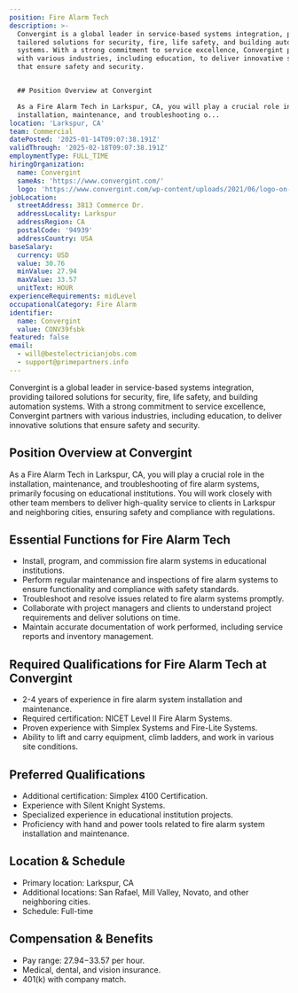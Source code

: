 ```yaml
---
position: Fire Alarm Tech
description: >-
  Convergint is a global leader in service-based systems integration, providing
  tailored solutions for security, fire, life safety, and building automation
  systems. With a strong commitment to service excellence, Convergint partners
  with various industries, including education, to deliver innovative solutions
  that ensure safety and security.


  ## Position Overview at Convergint

  As a Fire Alarm Tech in Larkspur, CA, you will play a crucial role in the
  installation, maintenance, and troubleshooting o...
location: 'Larkspur, CA'
team: Commercial
datePosted: '2025-01-14T09:07:38.191Z'
validThrough: '2025-02-18T09:07:38.191Z'
employmentType: FULL_TIME
hiringOrganization:
  name: Convergint
  sameAs: 'https://www.convergint.com/'
  logo: 'https://www.convergint.com/wp-content/uploads/2021/06/logo-on-dark-blue.png'
jobLocation:
  streetAddress: 3813 Commerce Dr.
  addressLocality: Larkspur
  addressRegion: CA
  postalCode: '94939'
  addressCountry: USA
baseSalary:
  currency: USD
  value: 30.76
  minValue: 27.94
  maxValue: 33.57
  unitText: HOUR
experienceRequirements: midLevel
occupationalCategory: Fire Alarm
identifier:
  name: Convergint
  value: CONV39fsbk
featured: false
email:
  - will@bestelectricianjobs.com
  - support@primepartners.info
---
```




Convergint is a global leader in service-based systems integration, providing tailored solutions for security, fire, life safety, and building automation systems. With a strong commitment to service excellence, Convergint partners with various industries, including education, to deliver innovative solutions that ensure safety and security.

## Position Overview at Convergint
As a Fire Alarm Tech in Larkspur, CA, you will play a crucial role in the installation, maintenance, and troubleshooting of fire alarm systems, primarily focusing on educational institutions. You will work closely with other team members to deliver high-quality service to clients in Larkspur and neighboring cities, ensuring safety and compliance with regulations.

## Essential Functions for Fire Alarm Tech
- Install, program, and commission fire alarm systems in educational institutions.
- Perform regular maintenance and inspections of fire alarm systems to ensure functionality and compliance with safety standards.
- Troubleshoot and resolve issues related to fire alarm systems promptly.
- Collaborate with project managers and clients to understand project requirements and deliver solutions on time.
- Maintain accurate documentation of work performed, including service reports and inventory management.

## Required Qualifications for Fire Alarm Tech at Convergint
- 2-4 years of experience in fire alarm system installation and maintenance.
- Required certification: NICET Level II Fire Alarm Systems.
- Proven experience with Simplex Systems and Fire-Lite Systems.
- Ability to lift and carry equipment, climb ladders, and work in various site conditions.

## Preferred Qualifications
- Additional certification: Simplex 4100 Certification.
- Experience with Silent Knight Systems.
- Specialized experience in educational institution projects.
- Proficiency with hand and power tools related to fire alarm system installation and maintenance.

## Location & Schedule
- Primary location: Larkspur, CA
- Additional locations: San Rafael, Mill Valley, Novato, and other neighboring cities.
- Schedule: Full-time

## Compensation & Benefits
- Pay range: $27.94-$33.57 per hour.
- Medical, dental, and vision insurance.
- 401(k) with company match.
